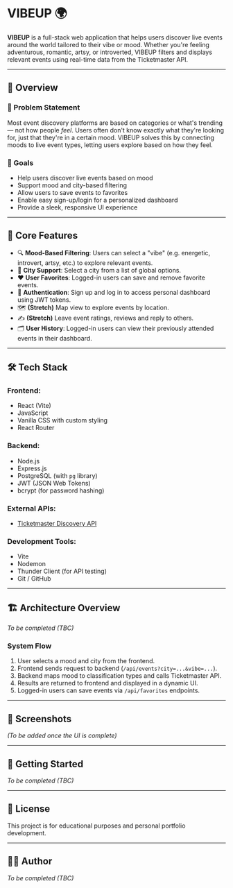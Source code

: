 # VIBEUP 🌍

**VIBEUP** is a full-stack web application that helps users discover live events around the world tailored to their vibe or mood. Whether you're feeling adventurous, romantic, artsy, or introverted, VIBEUP filters and displays relevant events using real-time data from the Ticketmaster API.

---

## 🧠 Overview

### 📌 Problem Statement

Most event discovery platforms are based on categories or what's trending — not how people _feel_. Users often don't know exactly what they're looking for, just that they're in a certain mood. VIBEUP solves this by connecting moods to live event types, letting users explore based on how they feel.

### 🎯 Goals

- Help users discover live events based on mood
- Support mood and city-based filtering
- Allow users to save events to favorites
- Enable easy sign-up/login for a personalized dashboard
- Provide a sleek, responsive UI experience

---

## 🌟 Core Features

- 🔍 **Mood-Based Filtering**: Users can select a "vibe" (e.g. energetic, introvert, artsy, etc.) to explore relevant events.
- 🌆 **City Support**: Select a city from a list of global options.
- ❤️ **User Favorites**: Logged-in users can save and remove favorite events.
- 🔐 **Authentication**: Sign up and log in to access personal dashboard using JWT tokens.
- 🗺️ **(Stretch)** Map view to explore events by location.
- ✍️ **(Stretch)** Leave event ratings, reviews and reply to others.
- 🗂️ **User History**: Logged-in users can view their previously attended events in their dashboard.

---

## 🛠 Tech Stack

### Frontend:

- React (Vite)
- JavaScript
- Vanilla CSS with custom styling
- React Router

### Backend:

- Node.js
- Express.js
- PostgreSQL (with `pg` library)
- JWT (JSON Web Tokens)
- bcrypt (for password hashing)

### External APIs:

- [Ticketmaster Discovery API](https://developer.ticketmaster.com/products-and-docs/apis/discovery-api/v2/)

### Development Tools:

- Vite
- Nodemon
- Thunder Client (for API testing)
- Git / GitHub

---

## 🏗 Architecture Overview

_To be completed (TBC)_

### System Flow

1. User selects a mood and city from the frontend.
2. Frontend sends request to backend (`/api/events?city=...&vibe=...`).
3. Backend maps mood to classification types and calls Ticketmaster API.
4. Results are returned to frontend and displayed in a dynamic UI.
5. Logged-in users can save events via `/api/favorites` endpoints.

---

## 📸 Screenshots

_(To be added once the UI is complete)_

---

## 🚀 Getting Started

_To be completed (TBC)_

---

## 📌 License

This project is for educational purposes and personal portfolio development.

---

## 🙋‍♀️ Author

_To be completed (TBC)_

<!-- [Ashley Lin](https://mywebsite.com) - fullstack developer with a strong front-end focus. -->
